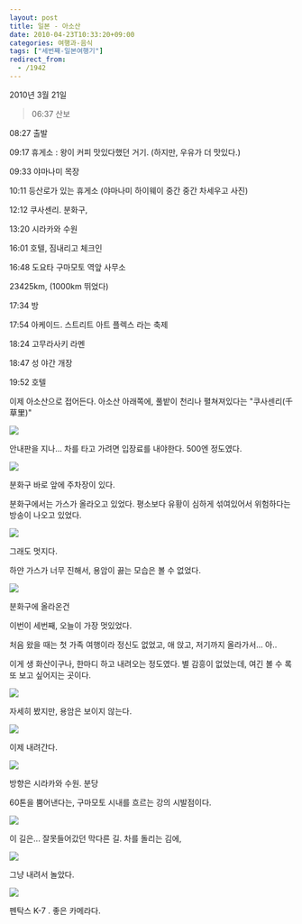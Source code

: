 ```yaml
---
layout: post
title: 일본 - 아소산
date: 2010-04-23T10:33:20+09:00
categories: 여행과-음식
tags: ["세번째-일본여행기"]
redirect_from:
  - /1942
---
```


2010년 3월 21일

> 06:37 산보

08:27 출발

09:17 휴게소 : 왕이 커피 맛있다했던 거기. (하지만, 우유가 더 맛있다.)

09:33 야마나미 목장

10:11 등산로가 있는 휴게소 (야마나미 하이웨이 중간 중간 차세우고 사진)

12:12 쿠사센리. 분화구,

13:20 시라카와 수원

16:01 호텔, 짐내리고 체크인

16:48 도요타 구마모토 역앞 사무소

23425km, (1000km 뛰었다)

17:34 방

17:54 아케이드. 스트리트 아트 플렉스 라는 축제

18:24 고무라사키 라멘

18:47 성 야간 개장

19:52 호텔

이제 아소산으로 접어든다. 아소산 아래쪽에, 풀밭이 천리나 펼쳐져있다는 "쿠사센리(千草里)"

![ ](/assets/media/uploads_1_cfile25.uf.2011B1134BD08D04028C06.jpg)

안내판을 지나... 차를 타고 가려면 입장료를 내야한다. 500엔 정도였다.

 

![ ](/assets/media/uploads_1_cfile1.uf.1111B1134BD08D090BA7C3.jpg)

분화구 바로 앞에 주차장이 있다.

분화구에서는 가스가 올라오고 있었다. 평소보다 유황이 심하게 섞여있어서 위험하다는 방송이 나오고 있었다.

![ ](/assets/media/uploads_1_cfile2.uf.1611B1134BD08D0606E8CE.jpg)

그래도 멋지다.

하얀 가스가 너무 진해서, 용암이 끓는 모습은 볼 수 없었다.

![ ](/assets/media/uploads_1_cfile9.uf.2011B1134BD08D090A16BC.jpg)

분화구에 올라온건

이번이 세번째, 오늘이 가장 멋있었다.

처음 왔을 때는 첫 가족 여행이라 정신도 없었고, 애 앉고, 저기까지 올라가서... 아..

이게 생 화산이구나, 한마디 하고 내려오는 정도였다. 별 감흥이 없었는데, 여긴 볼 수 록 또 보고 싶어지는 곳이다.

![ ](/assets/media/uploads_1_cfile10.uf.1811B1134BD08D07077B33.jpg)

자세히 봤지만, 용암은 보이지 않는다.

![ ](/assets/media/uploads_1_cfile25.uf.1211B1134BD08D090CEABE.jpg)

이제 내려간다.

 

![ ](/assets/media/uploads_1_cfile25.uf.1111B1134BD08D0A0DEF85.jpg)

방향은 시라카와 수원. 분당

60톤을 뿜어낸다는, 구마모토 시내를 흐르는 강의 시발점이다.

 

![ ](/assets/media/uploads_1_cfile5.uf.1810B6134BD08D7904B19E.jpg)

이 길은... 잘못들어갔던 막다른 길. 차를 돌리는 김에,

 

![ ](/assets/media/uploads_1_cfile29.uf.142BAA114BD08D6B144F40.jpg)

그냥 내려서 놀았다.

 

![ ](/assets/media/uploads_1_cfile1.uf.152D22114BD08D58055FA0.jpg)

펜탁스 K-7 . 좋은 카메라다.

 
